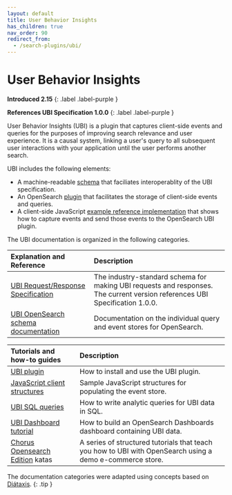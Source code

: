 ```yaml
---
layout: default
title: User Behavior Insights
has_children: true
nav_order: 90
redirect_from:
  - /search-plugins/ubi/
---
```

# User Behavior Insights

**Introduced 2.15**
{: .label .label-purple }

**References UBI Specification 1.0.0**
{: .label .label-purple }

User Behavior Insights (UBI) is a plugin that captures client-side events and queries for the purposes of improving search relevance and user experience.
It is a causal system, linking a user's query to all subsequent user interactions with your application until the user performs another search.

UBI includes the following elements:
* A machine-readable [schema](https://github.com/o19s/ubi) that faciliates interoperablity of the UBI specification.
* An OpenSearch [plugin](https://github.com/opensearch-project/user-behavior-insights) that facilitates the storage of client-side events and queries.
* A client-side JavaScript [example reference implementation]({{site.url}}{{site.baseurl}}/search-plugins/ubi/data-structures/) that shows how to capture events and send those events to the OpenSearch UBI plugin.

<!-- vale off -->
The UBI documentation is organized in the following categories.

| Explanation and Reference | Description |
| :--------- | :------- |
| [UBI Request/Response Specification](https://github.com/o19s/ubi/) | The industry-standard schema for making UBI requests and responses. The current version references UBI Specification 1.0.0.  |
| [UBI OpenSearch schema documentation]({{site.url}}{{site.baseurl}}/search-plugins/ubi/schemas/) | Documentation on the individual query and event stores for OpenSearch. |


| Tutorials and how-to guides | Description
| :--------- | :------- |
| [UBI plugin ](https://github.com/opensearch-project/user-behavior-insights) | How to install and use the UBI plugin. |
| [ JavaScript client structures ]({{site.url}}{{site.baseurl}}/search-plugins/ubi/data-structures/)  | Sample JavaScript structures for populating the event store. |
| [UBI SQL queries]({{site.url}}{{site.baseurl}}/search-plugins/ubi/sql-queries/)  | How to write analytic queries for UBI data in SQL. |
| [UBI Dashboard tutorial]({{site.url}}{{site.baseurl}}/search-plugins/ubi/ubi-dashboard-tutorial/) | How to build an OpenSearch Dashboards dashboard containing UBI data. |
| [Chorus Opensearch Edition](https://github.com/o19s/chorus-opensearch-edition/?tab=readme-ov-file#structured-learning-using-chorus-opensearch-edition) katas | A series of structured tutorials that teach you how to UBI with OpenSearch using a demo e-commerce store. |

<!-- vale on -->
The documentation categories were adapted using concepts based on [Diátaxis](https://diataxis.fr/).
{: .tip }
